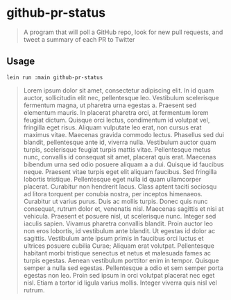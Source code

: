 # github-pr-status
> A program that will poll a GitHub repo, look for new pull requests, and tweet a summary of each PR to Twitter

## Usage

    lein run :main github-pr-status
    
> Lorem ipsum dolor sit amet, consectetur adipiscing elit. In id quam auctor, sollicitudin elit nec, pellentesque leo. Vestibulum scelerisque fermentum magna, ut pharetra urna egestas a. Praesent sed elementum mauris. In placerat pharetra orci, at fermentum lorem feugiat dictum. Quisque orci lectus, condimentum id volutpat vel, fringilla eget risus. Aliquam vulputate leo erat, non cursus erat maximus vitae. Maecenas gravida commodo lectus. Phasellus sed dui blandit, pellentesque ante id, viverra nulla. Vestibulum auctor quam turpis, scelerisque feugiat turpis mattis vitae. Pellentesque metus nunc, convallis id consequat sit amet, placerat quis erat. Maecenas bibendum urna sed odio posuere aliquam a a dui.
> Quisque id faucibus neque. Praesent vitae turpis eget elit aliquam faucibus. Sed fringilla lobortis tristique. Pellentesque eget nulla id quam ullamcorper placerat. Curabitur non hendrerit lacus. Class aptent taciti sociosqu ad litora torquent per conubia nostra, per inceptos himenaeos. Curabitur ut varius purus. Duis ac mollis turpis. Donec quis nunc consequat, rutrum dolor et, venenatis nisl. Maecenas sagittis et nisi at vehicula.
> Praesent et posuere nisl, ut scelerisque nunc. Integer sed iaculis sapien. Vivamus pharetra convallis blandit. Proin auctor leo non eros lobortis, id vestibulum ante blandit. Ut egestas id dolor ac sagittis. Vestibulum ante ipsum primis in faucibus orci luctus et ultrices posuere cubilia Curae; Aliquam erat volutpat. Pellentesque habitant morbi tristique senectus et netus et malesuada fames ac turpis egestas. Aenean vestibulum porttitor enim in tempor. Quisque semper a nulla sed egestas. Pellentesque a odio et sem semper porta egestas non leo. Proin sed ipsum in orci volutpat placerat nec eget nisl. Etiam a tortor id ligula varius mollis. Integer viverra quis nisl vel rutrum. 
